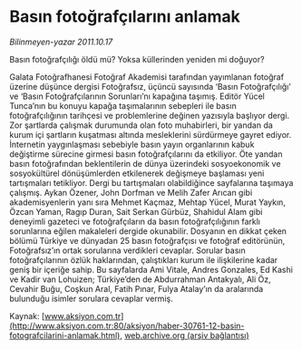 # Basın fotoğrafçılarını anlamak

*Bilinmeyen-yazar 2011.10.17*

<font class="agenda2NewsSpot">
 Basın fotoğrafçılığı öldü mü? Yoksa küllerinden yeniden mi doğuyor?
</font>
<font class="newsDetail">
 <p>
 </p>
 <p>
  Galata Fotoğrafhanesi Fotoğraf Akademisi tarafından yayımlanan fotoğraf üzerine düşünce dergisi Fotoğrafsız, üçüncü sayısında ‘Basın Fotoğrafçılığı’ ve ‘Basın Fotoğrafçılarının Sorunları’nı kapağına taşımış. Editör Yücel Tunca’nın bu konuyu kapağa taşımalarının sebepleri ile basın fotoğrafçılığının tarihçesi ve problemlerine değinen yazısıyla başlıyor dergi. Zor şartlarda çalışmak durumunda olan foto muhabirleri, bir yandan da kurum içi şartların kuşatması altında mesleklerini sürdürmeye gayret ediyor. İnternetin yaygınlaşması sebebiyle basın yayın organlarının kabuk değiştirme sürecine girmesi basın fotoğrafçılarını da etkiliyor. Öte yandan basın fotoğrafından beklentilerin de dünya üzerindeki sosyoekonomik ve sosyokültürel dönüşümlerden etkilenerek değişmeye başlaması yeni tartışmaları tetikliyor. Dergi bu tartışmaları olabildiğince sayfalarına taşımaya çalışmış. Aykan Özener, John Dorfman ve Melih Zafer Arıcan gibi akademisyenlerin yanı sıra Mehmet Kaçmaz, Mehtap Yücel, Murat Yaykın, Özcan Yaman, Ragıp Duran, Sait Serkan Gürbüz, Shahidul Alam gibi deneyimli gazeteci ve fotoğrafçıların da basın fotoğrafçılığının farklı sorunlarına eğilen makaleleri dergide okunabilir. Dosyanın en dikkat çeken bölümü Türkiye ve dünyadan 25 basın fotoğrafçısı ve fotoğraf editörünün, Fotoğrafsız’ın ortak sorularına verdikleri cevaplar. Sorular basın fotoğrafçılarının özlük haklarından, çalıştıkları kurum ile ilişkilerine kadar geniş bir içeriğe sahip. Bu sayfalarda Ami Vitale, Andres Gonzales, Ed Kashi ve Kadir van Lohuizen; Türkiye’den de Abdurrahman Antakyalı, Ali Öz, Cevahir Buğu, Coşkun Aral, Fatih Pınar, Fulya Atalay’ın da aralarında bulunduğu isimler sorulara cevaplar vermiş.
 </p>
</font>

Kaynak: [www.aksiyon.com.tr](http://www.aksiyon.com.tr:80/aksiyon/haber-30761-12-basin-fotografcilarini-anlamak.html), [web.archive.org (arşiv bağlantısı)](http://web.archive.org/web/20120102212436/http://www.aksiyon.com.tr:80/aksiyon/haber-30761-12-basin-fotografcilarini-anlamak.html)

